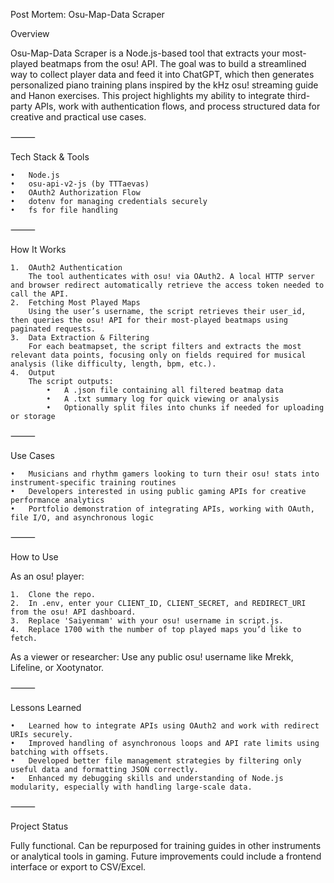 Post Mortem: Osu-Map-Data Scraper

Overview

Osu-Map-Data Scraper is a Node.js-based tool that extracts your most-played beatmaps from the osu! API. The goal was to build a streamlined way to collect player data and feed it into ChatGPT, which then generates personalized piano training plans inspired by the kHz osu! streaming guide and Hanon exercises. This project highlights my ability to integrate third-party APIs, work with authentication flows, and process structured data for creative and practical use cases.

⸻

Tech Stack & Tools

	•	Node.js
	•	osu-api-v2-js (by TTTaevas)
	•	OAuth2 Authorization Flow
	•	dotenv for managing credentials securely
	•	fs for file handling

⸻

How It Works

	1.	OAuth2 Authentication
		The tool authenticates with osu! via OAuth2. A local HTTP server and browser redirect automatically retrieve the access token needed to call the API.
	2.	Fetching Most Played Maps
		Using the user’s username, the script retrieves their user_id, then queries the osu! API for their most-played beatmaps using paginated requests.
	3.	Data Extraction & Filtering
		For each beatmapset, the script filters and extracts the most relevant data points, focusing only on fields required for musical analysis (like difficulty, length, bpm, etc.).
	4.	Output
		The script outputs:
			•	A .json file containing all filtered beatmap data
			•	A .txt summary log for quick viewing or analysis
			•	Optionally split files into chunks if needed for uploading or storage

⸻

Use Cases

	•	Musicians and rhythm gamers looking to turn their osu! stats into instrument-specific training routines
	•	Developers interested in using public gaming APIs for creative performance analytics
	•	Portfolio demonstration of integrating APIs, working with OAuth, file I/O, and asynchronous logic

⸻

How to Use

As an osu! player:

	1.	Clone the repo.
	2.	In .env, enter your CLIENT_ID, CLIENT_SECRET, and REDIRECT_URI from the osu! API dashboard.
	3.	Replace 'Saiyenmam' with your osu! username in script.js.
	4.	Replace 1700 with the number of top played maps you’d like to fetch.

As a viewer or researcher:
Use any public osu! username like Mrekk, Lifeline, or Xootynator.

⸻

Lessons Learned

	•	Learned how to integrate APIs using OAuth2 and work with redirect URIs securely.
	•	Improved handling of asynchronous loops and API rate limits using batching with offsets.
	•	Developed better file management strategies by filtering only useful data and formatting JSON correctly.
	•	Enhanced my debugging skills and understanding of Node.js modularity, especially with handling large-scale data.

⸻

Project Status

Fully functional. Can be repurposed for training guides in other instruments or analytical tools in gaming. Future improvements could include a frontend interface or export to CSV/Excel.